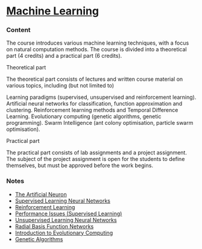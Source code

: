 # [Machine Learning](http://www.uu.se/en/admissions/master/selma/kursplan/?kpid=31376&type=1)

### Content
The course introduces various machine learning techniques, with a focus on natural computation methods. The course is divided into a theoretical part (4 credits) and a practical part (6 credits).

Theoretical part

The theoretical part consists of lectures and written course material on various topics, including (but not limited to)

Learning paradigms (supervised, unsupervised and reinforcement learning).
Artificial neural networks for classification, function approximation and clustering.
Reinforcement learning methods and Temporal Difference Learning.
Evolutionary computing (genetic algorithms, genetic programming).
Swarm Intelligence (ant colony optimisation, particle swarm optimisation).

Practical part

The practical part consists of lab assignments and a project assignment. The subject of the project assignment is open for the students to define themselves, but must be approved before the work begins.

### Notes
  - [The Artificial Neuron](ch-2-the-artificial-neuron.md)
  - [Supervised Learning Neural Networks](ch-3-supervised-learning-neural-networks.md)
  - [Reinforcement Learning](ch-6-reinforcement-learning.md)
  - [Performance Issues (Supervised Learning)](ch-7-performance-issues.md)
  - [Unsupervised Learning Neural Networks](ch-4-unsupervised-learning-neural-networks.md)
  - [Radial Basis Function Networks](ch-5-radial-basis-function-networks.md)
  - [Introduction to Evolutionary Computing](ch-8-introduction-to-evolutionary-computing.md)
  - [Genetic Algorithms](ch-9-genetic-algorithms.md)
